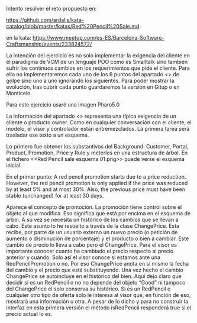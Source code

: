 Intento resolver el reto propuesto en:

https://github.com/ardalis/kata-catalog/blob/master/katas/Red%20Pencil%20Sale.md

en la kata:
https://www.meetup.com/es-ES/Barcelona-Software-Craftsmanship/events/233824572/

La intención del ejercicio es no solo implementar la exigencia del cliente en el paradigma de VCM de un lenguaje POO como es Smalltalk sino también sufrir los continuos cambios en los requerimientos que pide el cliente. Para ello no implementaremos cada uno de los 6 puntos del apartado <<Instructions>> de golpe sino uno a uno ignorando los siguientes. Para poder mostrar la evolución, tras cubrir cada punto guardaremos la versión en Gitup o en Monticelo. 

Para este ejercicio usaré una imagen Pharo5.0

La información del apartado <<Backgroud>> representa una típica exigencia de un cliente o producto owner. Como en cualquier conversación con el cliente, el modelo, el visor y controlador están entremezclados. La primera tarea será trasladar ese texto a un esquema.

Lo primero fue obtener los substantivos del Background:
Customer, Portal, Product, Promotion, Price y Rule y meterlos en una estructura de árbol. En el fichero <<Red Pencil sale esquema 01.png>> puede verse el esquema inicial.

En el primer punto:
A red pencil promotion starts due to a price reduction. However, the red pencil promotion is only applied if the price was reduced by at least 5% and at most 30%. Also, the previous price must have been stable (unchanged) for at least 30 days.

Aparece el concepto de promoción. La promoción tiene control sobre el objeto al que modifica. Eso significa que está por encima en el esquema de árbol. A su vez se necesita un histórico de los cambios que se llevan a cabo. Este asunto lo he resuelto a través de la clase ChangePrice. Esta recibe, por parte de un usuario externo un nuevo precio (o petición de aumento o disminución de porcentaje) y el producto o bien a cambiar. Este cambio de precio lo lleva a cabo pero el ChangePrice. Para el visor es importante conocer cuanto ha cambiado el precio respecto al precio anterior y cuando. Solo así el visor conoce si estamos ante una RedPencilPromotion o no. Por eso ChangePrice anota en sí mismo la fecha del cambio y el precio que está substituyendo. Una vez hecho el cambio ChangePrice se autoincluye en el histórico del bien.
Aquí dejo claro que decidir si es un RedPencil o no no depende del objeto “Good” ni tampoco del ChangePrice él solo conserva su histórico. Si es un RedPencil o cualquier otro tipo de oferta solo le interesa al visor que, en función de eso, mostrará una información u otra. 
A pesar de lo dicho y para no construir la interfaz en esta primera versión el método isRedPencil responderá true si el precio actual lo es.

